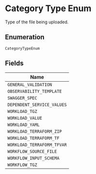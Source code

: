 
# Category Type Enum

Type of the file being uploaded.

## Enumeration

`CategoryTypeEnum`

## Fields

| Name |
|  --- |
| `GENERAL_VALIDATION` |
| `OBSERVABILITY_TEMPLATE` |
| `SWAGGER_SPEC` |
| `DEPENDENT_SERVICE_VALUES` |
| `WORKLOAD_TGZ` |
| `WORKLOAD_VALUE` |
| `WORKLOAD_YAML` |
| `WORKLOAD_TERRAFORM_ZIP` |
| `WORKLOAD_TERRAFORM_TF` |
| `WORKLOAD_TERRAFORM_TFVAR` |
| `WORKFLOW_SOURCE_FILE` |
| `WORKFLOW_INPUT_SCHEMA` |
| `WORKFLOW_TGZ` |

